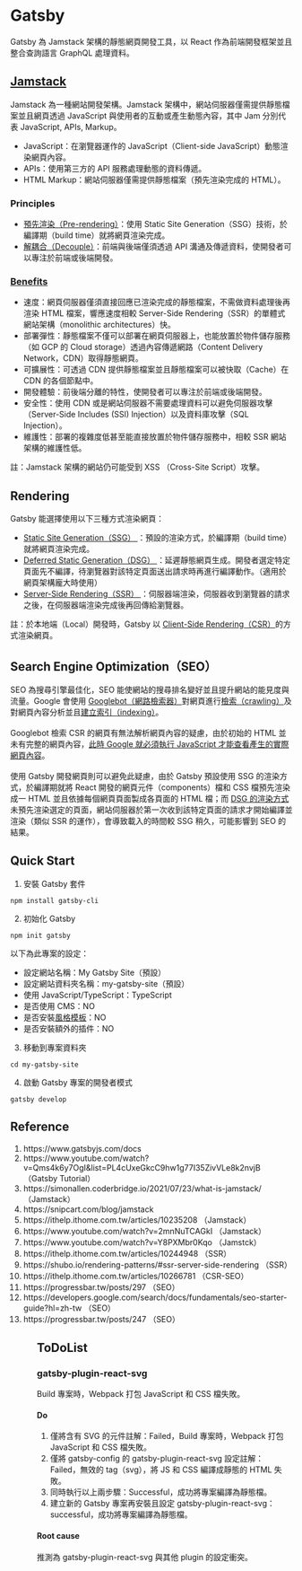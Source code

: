 # Gatsby
Gatsby 為 Jamstack 架構的靜態網頁開發工具，以 React 作為前端開發框架並且整合查詢語言 GraphQL 處理資料。
## <a href="https://jamstack.org/">Jamstack</a>
Jamstack 為一種網站開發架構。Jamstack 架構中，網站伺服器僅需提供靜態檔案並且網頁透過 JavaScript 與使用者的互動或產生動態內容，其中 Jam 分別代表 JavaScript, APIs, Markup。
- JavaScript：在瀏覽器運作的 JavaScript（Client-side JavaScript）動態渲染網頁內容。
- APIs：使用第三方的 API 服務處理動態的資料傳遞。
- HTML Markup：網站伺服器僅需提供靜態檔案（預先渲染完成的 HTML）。
### Principles
- <a href="https://jamstack.org/glossary/pre-render/">預先渲染（Pre-rendering）</a>：使用 Static Site Generation（SSG）技術，於編譯期（build time）就將網頁渲染完成。
- <a href="https://jamstack.org/glossary/decoupling/">解耦合（Decouple）</a>：前端與後端僅須透過 API 溝通及傳遞資料，使開發者可以專注於前端或後端開發。
### <a href="https://jamstack.org/why-jamstack/">Benefits</a>
- 速度：網頁伺服器僅須直接回應已渲染完成的靜態檔案，不需做資料處理後再渲染 HTML 檔案，響應速度相較 Server-Side Rendering（SSR）的單體式網站架構（monolithic architectures）快。
- 部署彈性：靜態檔案不僅可以部署在網頁伺服器上，也能放置於物件儲存服務（如 GCP 的 Cloud storage）透過內容傳遞網路（Content Delivery Network，CDN）取得靜態網頁。
- 可擴展性：可透過 CDN 提供靜態檔案並且靜態檔案可以被快取（Cache）在 CDN 的各個節點中。
- 開發體驗：前後端分離的特性，使開發者可以專注於前端或後端開發。
- 安全性：使用 CDN 或是網站伺服器不需要處理資料可以避免伺服器攻擊（Server-Side Includes (SSI) Injection）以及資料庫攻擊（SQL Injection）。
- 維護性：部署的複雜度低甚至能直接放置於物件儲存服務中，相較 SSR 網站架構的維護性低。

註：Jamstack 架構的網站仍可能受到 XSS （Cross-Site Script）攻擊。
## Rendering
Gatsby 能選擇使用以下三種方式渲染網頁：
- <a href="https://www.gatsbyjs.com/docs/conceptual/rendering-options/#static-site-generation-ssg">
    Static Site Generation（SSG）
  </a>：預設的渲染方式，於編譯期（build time）就將網頁渲染完成。
- <a href="https://www.gatsbyjs.com/docs/conceptual/rendering-options/#deferred-static-generation-dsg">
    Deferred Static Generation（DSG）
  </a>：延遲靜態網頁生成。開發者選定特定頁面先不編譯，待瀏覽器對該特定頁面送出請求時再進行編譯動作。（適用於網頁架構龐大時使用）
- <a href="https://www.gatsbyjs.com/docs/conceptual/rendering-options/#server-side-rendering-ssr">
    Server-Side Rendering（SSR）
  </a>：伺服器端渲染，伺服器收到瀏覽器的請求之後，在伺服器端渲染完成後再回傳給瀏覽器。

註：於本地端（Local）開發時，Gatsby 以 <a href="https://developers.google.com/search/docs/crawling-indexing/googlebot?hl=en">Client-Side Rendering（CSR）</a>的方式渲染網頁。
## Search Engine Optimization（SEO）
SEO 為搜尋引擎最佳化，SEO 能使網站的搜尋排名變好並且提升網站的能見度與流量。Google 會使用 <a href="https://developers.google.com/search/docs/crawling-indexing/googlebot?hl=en">Googlebot（網路檢索器）</a>對網頁進行<a href="https://developers.google.com/search/docs/fundamentals/how-search-works?hl=en#crawling">檢索（crawling）</a>及對網頁內容分析並且<a href="https://developers.google.com/search/docs/fundamentals/how-search-works?hl=en#indexing">建立索引（indexing）</a>。
<br/>
<br/>
Googlebot 檢索 CSR 的網頁有無法解析網頁內容的疑慮，由於初始的 HTML 並未有完整的網頁內容，<a href="https://developers.google.com/search/docs/crawling-indexing/javascript/javascript-seo-basics?hl=en#how-googlebot-processes-javascript">此時 Google 就必須執行 JavaScript 才能查看產生的實際網頁內容</a>。
<br/>
<br/>
使用 Gatsby 開發網頁則可以避免此疑慮，由於 Gatsby 預設使用 SSG 的渲染方式，於編譯期就將 React 開發的網頁元件（components）檔和 CSS 檔預先渲染成一 HTML 並且依據每個網頁頁面製成各頁面的 HTML 檔；而 <a href="https://www.gatsbyjs.com/blog/how-does-deferred-static-generation-affect-seo/#gatsby-skip-here">DSG 的渲染方式</a>未預先渲染選定的頁面，網站伺服器於第一次收到該特定頁面的請求才開始編譯並渲染（類似 SSR 的運作），會導致載入的時間較 SSG 稍久，可能影響到 SEO 的結果。

## Quick Start
1. 安裝 Gatsby 套件
```Shell
npm install gatsby-cli
```
2. 初始化 Gatsby
```Shell
npm init gatsby
```
以下為此專案的設定：
- 設定網站名稱：My Gatsby Site（預設）
- 設定網站資料夾名稱：my-gatsby-site（預設）
- 使用 JavaScript/TypeScript：TypeScript
- 是否使用 CMS：NO
- 是否安裝<a href="https://www.gatsbyjs.com/starters/">風格模板</a>：NO
- 是否安裝額外的插件：NO

3. 移動到專案資料夾
```Shell
cd my-gatsby-site
```
4. 啟動 Gatsby 專案的開發者模式
```Shell
gatsby develop
```

## Reference
<ol>
    <li>https://www.gatsbyjs.com/docs</li>
    <li>https://www.youtube.com/watch?v=Qms4k6y7OgI&list=PL4cUxeGkcC9hw1g77I35ZivVLe8k2nvjB （Gatsby Tutorial）</li>
    <li>https://simonallen.coderbridge.io/2021/07/23/what-is-jamstack/ （Jamstack）</li>
    <li>https://snipcart.com/blog/jamstack</li>
    <li>https://ithelp.ithome.com.tw/articles/10235208 （Jamstack）</li>
    <li>https://www.youtube.com/watch?v=2mnNuTCAGkI （Jamstack）</li>
    <li>https://www.youtube.com/watch?v=Y8PXMbr0Kqo （Jamstck）</li>
    <li>https://ithelp.ithome.com.tw/articles/10244948 （SSR）</li>
    <li>https://shubo.io/rendering-patterns/#ssr-server-side-rendering （SSR）</li>
    <li>https://ithelp.ithome.com.tw/articles/10266781 （CSR-SEO）</li>
    <li>https://progressbar.tw/posts/297 （SEO）</li>
    <li>https://developers.google.com/search/docs/fundamentals/seo-starter-guide?hl=zh-tw （SEO）</li>
    <li>https://progressbar.tw/posts/247 （SEO）</li>
<ol>

## ToDoList
### gatsby-plugin-react-svg
Build 專案時，Webpack 打包 JavaScript 和 CSS 檔失敗。
#### Do
1. 僅將含有 SVG 的元件註解：Failed，Build 專案時，Webpack 打包 JavaScript 和 CSS 檔失敗。
2. 僅將 gatsby-config 的 gatsby-plugin-react-svg 設定註解：Failed，無效的 tag（svg），將 JS 和 CSS 編譯成靜態的 HTML 失敗。
3. 同時執行以上兩步驟：Successful，成功將專案編譯為靜態檔。
4. 建立新的 Gatsby 專案再安裝且設定 gatsby-plugin-react-svg：successful，成功將專案編譯為靜態檔。
#### Root cause
推測為 gatsby-plugin-react-svg 與其他 plugin 的設定衝突。